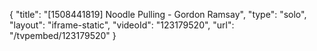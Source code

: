 {
    "title": "[1508441819] Noodle Pulling - Gordon Ramsay",
    "type": "solo",
    "layout": "iframe-static",
    "videoId": "123179520",
    "url": "\/tvpembed\/123179520"
}